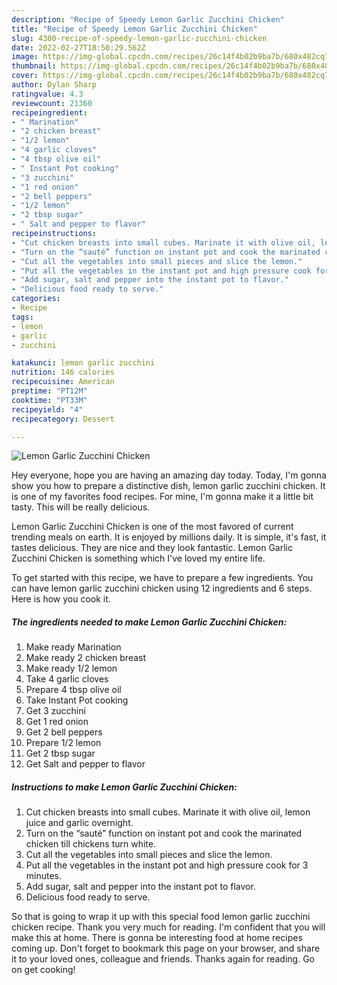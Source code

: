 ```yaml
---
description: "Recipe of Speedy Lemon Garlic Zucchini Chicken"
title: "Recipe of Speedy Lemon Garlic Zucchini Chicken"
slug: 4300-recipe-of-speedy-lemon-garlic-zucchini-chicken
date: 2022-02-27T18:50:29.562Z
image: https://img-global.cpcdn.com/recipes/26c14f4b02b9ba7b/680x482cq70/lemon-garlic-zucchini-chicken-recipe-main-photo.jpg
thumbnail: https://img-global.cpcdn.com/recipes/26c14f4b02b9ba7b/680x482cq70/lemon-garlic-zucchini-chicken-recipe-main-photo.jpg
cover: https://img-global.cpcdn.com/recipes/26c14f4b02b9ba7b/680x482cq70/lemon-garlic-zucchini-chicken-recipe-main-photo.jpg
author: Dylan Sharp
ratingvalue: 4.3
reviewcount: 21360
recipeingredient:
- " Marination"
- "2 chicken breast"
- "1/2 lemon"
- "4 garlic cloves"
- "4 tbsp olive oil"
- " Instant Pot cooking"
- "3 zucchini"
- "1 red onion"
- "2 bell peppers"
- "1/2 lemon"
- "2 tbsp sugar"
- " Salt and pepper to flavor"
recipeinstructions:
- "Cut chicken breasts into small cubes. Marinate it with olive oil, lemon juice and garlic overnight."
- "Turn on the “sauté” function on instant pot and cook the marinated chicken till chickens turn white."
- "Cut all the vegetables into small pieces and slice the lemon."
- "Put all the vegetables in the instant pot and high pressure cook for 3 minutes."
- "Add sugar, salt and pepper into the instant pot to flavor."
- "Delicious food ready to serve."
categories:
- Recipe
tags:
- lemon
- garlic
- zucchini

katakunci: lemon garlic zucchini 
nutrition: 146 calories
recipecuisine: American
preptime: "PT12M"
cooktime: "PT33M"
recipeyield: "4"
recipecategory: Dessert

---
```



![Lemon Garlic Zucchini Chicken](https://img-global.cpcdn.com/recipes/26c14f4b02b9ba7b/680x482cq70/lemon-garlic-zucchini-chicken-recipe-main-photo.jpg)

Hey everyone, hope you are having an amazing day today. Today, I'm gonna show you how to prepare a distinctive dish, lemon garlic zucchini chicken. It is one of my favorites food recipes. For mine, I'm gonna make it a little bit tasty. This will be really delicious.

Lemon Garlic Zucchini Chicken is one of the most favored of current trending meals on earth. It is enjoyed by millions daily. It is simple, it's fast, it tastes delicious. They are nice and they look fantastic. Lemon Garlic Zucchini Chicken is something which I've loved my entire life.




To get started with this recipe, we have to prepare a few ingredients. You can have lemon garlic zucchini chicken using 12 ingredients and 6 steps. Here is how you cook it.

<!--inarticleads1-->

##### The ingredients needed to make Lemon Garlic Zucchini Chicken:

1. Make ready  Marination
1. Make ready 2 chicken breast
1. Make ready 1/2 lemon
1. Take 4 garlic cloves
1. Prepare 4 tbsp olive oil
1. Take  Instant Pot cooking
1. Get 3 zucchini
1. Get 1 red onion
1. Get 2 bell peppers
1. Prepare 1/2 lemon
1. Get 2 tbsp sugar
1. Get  Salt and pepper to flavor




<!--inarticleads2-->

##### Instructions to make Lemon Garlic Zucchini Chicken:

1. Cut chicken breasts into small cubes. Marinate it with olive oil, lemon juice and garlic overnight.
1. Turn on the “sauté” function on instant pot and cook the marinated chicken till chickens turn white.
1. Cut all the vegetables into small pieces and slice the lemon.
1. Put all the vegetables in the instant pot and high pressure cook for 3 minutes.
1. Add sugar, salt and pepper into the instant pot to flavor.
1. Delicious food ready to serve.




So that is going to wrap it up with this special food lemon garlic zucchini chicken recipe. Thank you very much for reading. I'm confident that you will make this at home. There is gonna be interesting food at home recipes coming up. Don't forget to bookmark this page on your browser, and share it to your loved ones, colleague and friends. Thanks again for reading. Go on get cooking!
